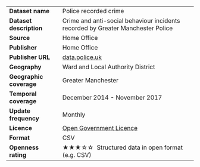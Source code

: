 <table>
<colgroup>
<col style="text-align:left;"/>
<col style="text-align:left;"/>
</colgroup>

<tbody>
<tr>
	<td style="text-align:left;"><strong>Dataset name</strong></td>
	<td style="text-align:left;">Police recorded crime</td>
</tr>
<tr>
	<td style="text-align:left;"><strong>Dataset description</strong></td>
	<td style="text-align:left;">Crime and anti-social behaviour incidents recorded by Greater Manchester Police</td>
</tr>
<tr>
	<td style="text-align:left;"><strong>Source</strong></td>
	<td style="text-align:left;">Home Office</td>
</tr>
<tr>
	<td style="text-align:left;"><strong>Publisher</strong></td>
	<td style="text-align:left;">Home Office</td>
</tr>
<tr>
	<td style="text-align:left;"><strong>Publisher URL</strong></td>
	<td style="text-align:left;"><a href="https://data.police.uk">data.police.uk</a></td>
</tr>
<tr>
	<td style="text-align:left;"><strong>Geography</strong></td>
	<td style="text-align:left;">Ward and Local Authority District</td>
</tr>
<tr>
	<td style="text-align:left;"><strong>Geographic coverage</strong></td>
	<td style="text-align:left;">Greater Manchester</td>
</tr>
<tr>
	<td style="text-align:left;"><strong>Temporal coverage</strong></td>
	<td style="text-align:left;">December 2014 - November 2017</td>
</tr>
<tr>
	<td style="text-align:left;"><strong>Update frequency</strong></td>
	<td style="text-align:left;">Monthly</td>
</tr>
<tr>
	<td style="text-align:left;"><strong>Licence</strong></td>
	<td style="text-align:left;"><a href="http://www.nationalarchives.gov.uk/doc/open-government-licence/version/3/">Open Government Licence</a></td>
</tr>
<tr>
	<td style="text-align:left;"><strong>Format</strong></td>
	<td style="text-align:left;">CSV</td>
</tr>
<tr>
	<td style="text-align:left;"><strong>Openness rating</strong></td>
	<td style="text-align:left;">&#9733&#9733&#9733&#9734&#9734&nbsp; Structured data in open format (e.g. CSV)</td>
</tr>
</tbody>
</table>
